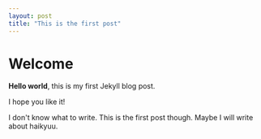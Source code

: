 ```yaml
---
layout: post
title: "This is the first post"
---
```

# Welcome

**Hello world**, this is my first Jekyll blog post.

I hope you like it!

I don't know what to write. This is the first post though. Maybe I will write about haikyuu.
